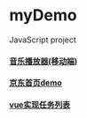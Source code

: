 # myDemo
JavaScript project  
#### [音乐播放器(移动端)](https://excumes.github.io/myDemo/music/html/index.html)  
#### [京东首页demo](https://excumes.github.io/myDemo/JDpage/jdPage/index.html)  
#### [vue实现任务列表](https://excumes.github.io/myDemo/vueDemo/demo.html)
